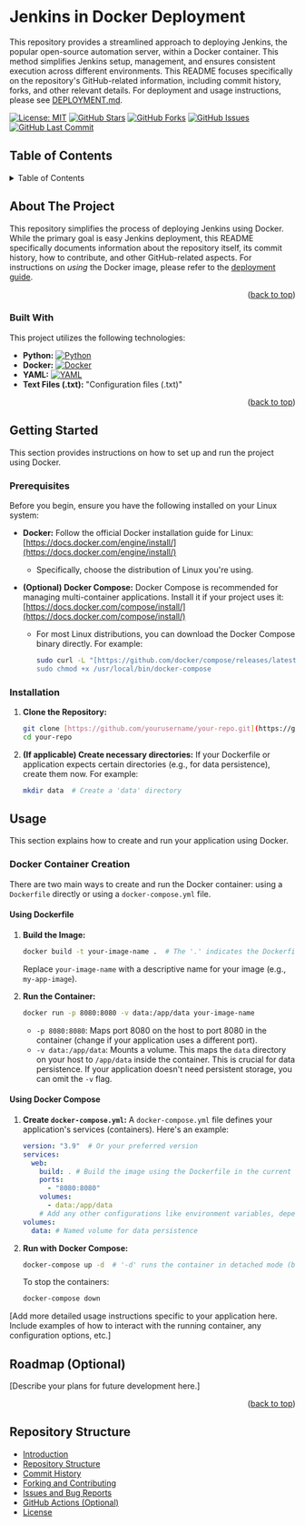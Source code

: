 # Jenkins in Docker Deployment

This repository provides a streamlined approach to deploying Jenkins, the popular open-source automation server, within a Docker container.  This method simplifies Jenkins setup, management, and ensures consistent execution across different environments.  This README focuses specifically on the repository's GitHub-related information, including commit history, forks, and other relevant details.  For deployment and usage instructions, please see [DEPLOYMENT.md](DEPLOYMENT.md).

[![License: MIT](https://img.shields.io/badge/License-MIT-yellow.svg)](https://opensource.org/licenses/MIT)
[![GitHub Stars](https://img.shields.io/github/stars/rochaandre/jenkins)](https://github.com/rochaandre/jenkins/stargazers)
[![GitHub Forks](https://img.shields.io/github/forks/rochaandre/jenkins)](https://github.com/rochaandre/jenkins/network/members)
[![GitHub Issues](https://img.shields.io/github/issues/rochaandre/jenkins)](https://img.shields.io/github/issues/rochaandre/jenkins/issues)
[![GitHub Last Commit](https://img.shields.io/github/last-commit/rochaandre/jenkins)](https://github.com/rochaandre/jenkins/commits/main)

## Table of Contents


<!-- TABLE OF CONTENTS -->
<details>
  <summary>Table of Contents</summary>
  <ol>
    <li>
      <a href="#about-the-project">About The Project</a>
      <ul>
        <li><a href="#built-with">Built With</a></li>
      </ul>
    </li>
    <li>
      <a href="#getting-started">Getting Started</a>
      <ul>
        <li><a href="#prerequisites">Prerequisites</a></li>
        <li><a href="#installation">Installation</a></li>
      </ul>
    </li>
    <li><a href="#usage">Usage</a></li>
    <li><a href="#roadmap">Roadmap</a></li>
    <li><a href="#contributing">Contributing</a></li>
    <li><a href="#license">License</a></li>
    <li><a href="#contact">Contact</a></li>
    <li><a href="#acknowledgments">Acknowledgments</a></li>
  </ol>
</details>


<!-- ABOUT THE PROJECT -->
## About The Project

This repository simplifies the process of deploying Jenkins using Docker.  While the primary goal is easy Jenkins deployment, this README specifically documents information about the repository itself, its commit history, how to contribute, and other GitHub-related aspects.  For instructions on *using* the Docker image, please refer to the [deployment guide](DEPLOYMENT.md).

<p align="right">(<a href="#readme-top">back to top</a>)</p>

### Built With

This project utilizes the following technologies:

*   **Python:** [![Python](https://img.shields.io/badge/Python-3776AB?logo=python&logoColor=white)](https://www.python.org/)
*   **Docker:** [![Docker](https://img.shields.io/badge/Docker-2496ED?logo=docker&logoColor=white)](https://www.docker.com/)
*   **YAML:** [![YAML](https://img.shields.io/badge/YAML-CB8112?logo=yaml&logoColor=white)](https://yaml.org/)
*   **Text Files (.txt):**   "Configuration files (.txt)"


<p align="right">(<a href="#readme-top">back to top</a>)</p>

## Getting Started

This section provides instructions on how to set up and run the project using Docker.

### Prerequisites

Before you begin, ensure you have the following installed on your Linux system:

*   **Docker:**  Follow the official Docker installation guide for Linux: [https://docs.docker.com/engine/install/](https://docs.docker.com/engine/install/)
    *   Specifically, choose the distribution of Linux you're using.
*   **(Optional) Docker Compose:** Docker Compose is recommended for managing multi-container applications. Install it if your project uses it: [https://docs.docker.com/compose/install/](https://docs.docker.com/compose/install/)

    *   For most Linux distributions, you can download the Docker Compose binary directly. For example:
        ```bash
        sudo curl -L "[https://github.com/docker/compose/releases/latest/download/docker-compose-$(uname](https://www.google.com/search?q=https://github.com/docker/compose/releases/latest/download/docker-compose-%24(uname) -s)-$(uname -m)" -o /usr/local/bin/docker-compose
        sudo chmod +x /usr/local/bin/docker-compose
        ```

### Installation

1.  **Clone the Repository:**

    ```bash
    git clone [https://github.com/yourusername/your-repo.git](https://github.com/yourusername/your-repo.git)
    cd your-repo
    ```

2.  **(If applicable) Create necessary directories:** If your Dockerfile or application expects certain directories (e.g., for data persistence), create them now.  For example:

    ```bash
    mkdir data  # Create a 'data' directory
    ```

## Usage

This section explains how to create and run your application using Docker.

### Docker Container Creation

There are two main ways to create and run the Docker container: using a `Dockerfile` directly or using a `docker-compose.yml` file.

#### Using Dockerfile

1.  **Build the Image:**

    ```bash
    docker build -t your-image-name .  # The '.' indicates the Dockerfile is in the current directory
    ```
    Replace `your-image-name` with a descriptive name for your image (e.g., `my-app-image`).

2.  **Run the Container:**

    ```bash
    docker run -p 8080:8080 -v data:/app/data your-image-name
    ```

    *   `-p 8080:8080`: Maps port 8080 on the host to port 8080 in the container (change if your application uses a different port).
    *   `-v data:/app/data`: Mounts a volume. This maps the `data` directory on your host to `/app/data` inside the container.  This is crucial for data persistence.  If your application doesn't need persistent storage, you can omit the `-v` flag.

#### Using Docker Compose

1.  **Create `docker-compose.yml`:**  A `docker-compose.yml` file defines your application's services (containers).  Here's an example:

    ```yaml
    version: "3.9"  # Or your preferred version
    services:
      web:
        build: . # Build the image using the Dockerfile in the current directory
        ports:
          - "8080:8080"
        volumes:
          - data:/app/data
        # Add any other configurations like environment variables, depends_on, etc.
    volumes:
      data: # Named volume for data persistence
    ```

2.  **Run with Docker Compose:**

    ```bash
    docker-compose up -d  # '-d' runs the container in detached mode (background)
    ```

    To stop the containers:

    ```bash
    docker-compose down
    ```

[Add more detailed usage instructions specific to your application here.  Include examples of how to interact with the running container, any configuration options, etc.]

## Roadmap (Optional)

[Describe your plans for future development here.]



<p align="right">(<a href="#readme-top">back to top</a>)</p>


## Repository Structure

- [Introduction](#introduction)
- [Repository Structure](#repository-structure)
- [Commit History](#commit-history)
- [Forking and Contributing](#forking-and-contributing)
- [Issues and Bug Reports](#issues-and-bug-reports)
- [GitHub Actions (Optional)](#github-actions-optional)
- [License](#license)

